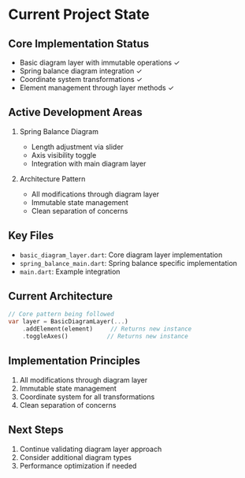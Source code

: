 # Current Project State

## Core Implementation Status
- Basic diagram layer with immutable operations ✓
- Spring balance diagram integration ✓
- Coordinate system transformations ✓
- Element management through layer methods ✓

## Active Development Areas
1. Spring Balance Diagram
   - Length adjustment via slider
   - Axis visibility toggle
   - Integration with main diagram layer

2. Architecture Pattern
   - All modifications through diagram layer
   - Immutable state management
   - Clean separation of concerns

## Key Files
- `basic_diagram_layer.dart`: Core diagram layer implementation
- `spring_balance_main.dart`: Spring balance specific implementation
- `main.dart`: Example integration

## Current Architecture
```dart
// Core pattern being followed
var layer = BasicDiagramLayer(...)
    .addElement(element)     // Returns new instance
    .toggleAxes()           // Returns new instance
```

## Implementation Principles
1. All modifications through diagram layer
2. Immutable state management
3. Coordinate system for all transformations
4. Clean separation of concerns

## Next Steps
1. Continue validating diagram layer approach
2. Consider additional diagram types
3. Performance optimization if needed
